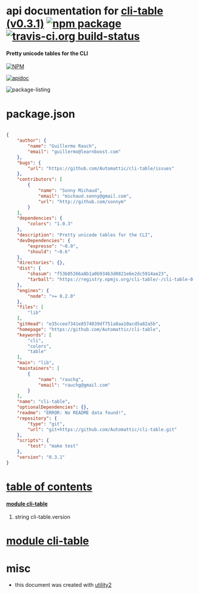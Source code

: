# api documentation for  [cli-table (v0.3.1)](https://github.com/Automattic/cli-table)  [![npm package](https://img.shields.io/npm/v/npmdoc-cli-table.svg?style=flat-square)](https://www.npmjs.org/package/npmdoc-cli-table) [![travis-ci.org build-status](https://api.travis-ci.org/npmdoc/node-npmdoc-cli-table.svg)](https://travis-ci.org/npmdoc/node-npmdoc-cli-table)
#### Pretty unicode tables for the CLI

[![NPM](https://nodei.co/npm/cli-table.png?downloads=true)](https://www.npmjs.com/package/cli-table)

[![apidoc](https://npmdoc.github.io/node-npmdoc-cli-table/build/screen-capture.buildNpmdoc.browser._2Fhome_2Ftravis_2Fbuild_2Fnpmdoc_2Fnode-npmdoc-cli-table_2Ftmp_2Fbuild_2Fapidoc.html.png)](https://npmdoc.github.io/node-npmdoc-cli-table/build..beta..travis-ci.org/apidoc.html)

![package-listing](https://npmdoc.github.io/node-npmdoc-cli-table/build/screen-capture.npmPackageListing.svg)



# package.json

```json

{
    "author": {
        "name": "Guillermo Rauch",
        "email": "guillermo@learnboost.com"
    },
    "bugs": {
        "url": "https://github.com/Automattic/cli-table/issues"
    },
    "contributors": [
        {
            "name": "Sonny Michaud",
            "email": "michaud.sonny@gmail.com",
            "url": "http://github.com/sonnym"
        }
    ],
    "dependencies": {
        "colors": "1.0.3"
    },
    "description": "Pretty unicode tables for the CLI",
    "devDependencies": {
        "expresso": "~0.9",
        "should": "~0.6"
    },
    "directories": {},
    "dist": {
        "shasum": "f53b05266a8b1a0b934b3d0821e6e2dc5914ae23",
        "tarball": "https://registry.npmjs.org/cli-table/-/cli-table-0.3.1.tgz"
    },
    "engines": {
        "node": ">= 0.2.0"
    },
    "files": [
        "lib"
    ],
    "gitHead": "e35ccee7341e8574839df751a8aa10acd5a82a5b",
    "homepage": "https://github.com/Automattic/cli-table",
    "keywords": [
        "cli",
        "colors",
        "table"
    ],
    "main": "lib",
    "maintainers": [
        {
            "name": "rauchg",
            "email": "rauchg@gmail.com"
        }
    ],
    "name": "cli-table",
    "optionalDependencies": {},
    "readme": "ERROR: No README data found!",
    "repository": {
        "type": "git",
        "url": "git+https://github.com/Automattic/cli-table.git"
    },
    "scripts": {
        "test": "make test"
    },
    "version": "0.3.1"
}
```



# <a name="apidoc.tableOfContents"></a>[table of contents](#apidoc.tableOfContents)

#### [module cli-table](#apidoc.module.cli-table)
1.  string <span class="apidocSignatureSpan">cli-table.</span>version



# <a name="apidoc.module.cli-table"></a>[module cli-table](#apidoc.module.cli-table)



# misc
- this document was created with [utility2](https://github.com/kaizhu256/node-utility2)

